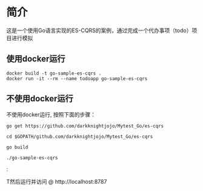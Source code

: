 # 简介

这是一个使用Go语言实现的ES-CQRS的案例，通过完成一个代办事项（todo）项目进行模拟

## 使用docker运行

```
docker build -t go-sample-es-cqrs .
docker run -it --rm --name todoapp go-sample-es-cqrs
```

## 不使用docker运行

不使用docker运行,  按照下面的步骤：

```
go get https://github.com/darkknightjojo/Mytest_Go/es-cqrs

cd $GOPATH/github.com/darkknightjojo/Mytest_Go/es-cqrs

go build

./go-sample-es-cqrs
```
: 

T然后运行并访问 @ http://localhost:8787



